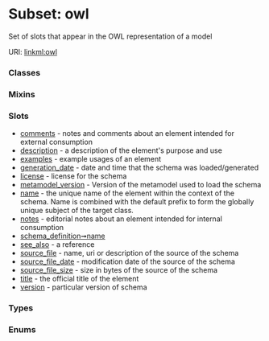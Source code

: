 
# Subset: owl


Set of slots that appear in the OWL representation of a model

URI: [linkml:owl](https://w3id.org/linkml/owl)


### Classes


### Mixins


### Slots

 * [comments](comments.md) - notes and comments about an element intended for external consumption
 * [description](description.md) - a description of the element's purpose and use
 * [examples](examples.md) - example usages of an element
 * [generation_date](generation_date.md) - date and time that the schema was loaded/generated
 * [license](license.md) - license for the schema
 * [metamodel_version](metamodel_version.md) - Version of the metamodel used to load the schema
 * [name](name.md) - the unique name of the element within the context of the schema.  Name is combined with the default prefix to form the globally unique subject of the target class.
 * [notes](notes.md) - editorial notes about an element intended for internal consumption
 * [schema_definition➞name](schema_definition_name.md)
 * [see_also](see_also.md) - a reference
 * [source_file](source_file.md) - name, uri or description of the source of the schema
 * [source_file_date](source_file_date.md) - modification date of the source of the schema
 * [source_file_size](source_file_size.md) - size in bytes of the source of the schema
 * [title](title.md) - the official title of the element
 * [version](version.md) - particular version of schema

### Types


### Enums

